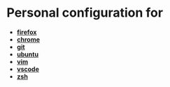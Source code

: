 # Personal configuration for

- **[firefox](firefox)**
- **[chrome](chrome)**
- **[git](git)**
- **[ubuntu](ubuntu)**
- **[vim](vim)**
- **[vscode](vscode)**
- **[zsh](zsh)**
